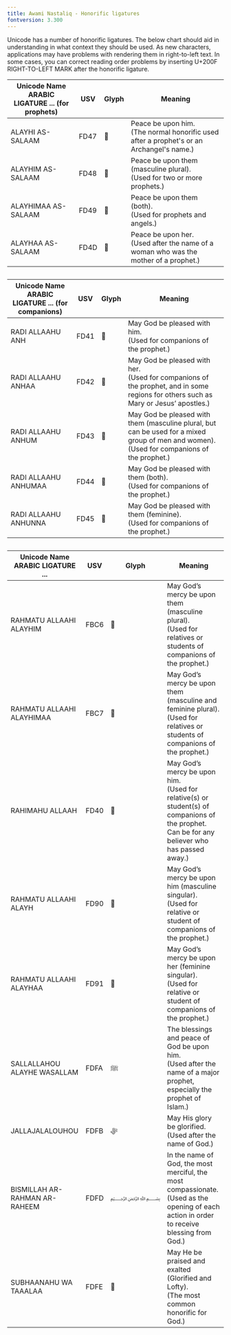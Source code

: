 ```yaml
---
title: Awami Nastaliq - Honorific ligatures
fontversion: 3.300
---
```


Unicode has a number of honorific ligatures. The below chart should aid in understanding in what context they should be used. As new characters, applications may have problems with rendering them in right-to-left text. In some cases, you can correct reading order problems by inserting U+200F RIGHT-TO-LEFT MARK after the honorific ligature.

Unicode Name</br>ARABIC LIGATURE ... (for prophets) | USV | Glyph | Meaning
------------- | --- | --- | ------------- 
ALAYHI AS-SALAAM | FD47 | <span class='awami-R normal'>&#xFD47;</span>  | Peace be upon him.</br>(The normal honorific used after a prophet's or an Archangel's name.)
ALAYHIM AS-SALAAM | FD48 | <span class='awami-R normal'>&#xFD48;</span>  | Peace be upon them (masculine plural).</br>(Used for two or more prophets.)
ALAYHIMAA AS-SALAAM | FD49 | <span class='awami-R normal'>&#xFD49;</span>  | Peace be upon them (both).</br>(Used for prophets and angels.)
ALAYHAA AS-SALAAM | FD4D | <span class='awami-R normal'>&#xFD4D;</span>  | Peace be upon her.</br>(Used after the name of a woman who was the mother of a prophet.)

## 

Unicode Name</br>ARABIC LIGATURE ... (for companions) | USV | Glyph | Meaning
------------- | --- | --- | ------------- 
RADI ALLAAHU ANH | FD41 | <span class='awami-R normal'>&#xFD41;</span>  | May God be pleased with him.</br>(Used for companions of the prophet.)
RADI ALLAAHU ANHAA | FD42 | <span class='awami-R normal'>&#xFD42;</span>  | May God be pleased with her.</br>(Used for companions of the prophet, and in some regions for others such as Mary or Jesus’ apostles.)
RADI ALLAAHU ANHUM | FD43 | <span class='awami-R normal'>&#xFD43;</span> | May God be pleased with them (masculine plural, but can be used for a mixed group of men and women).</br>(Used for companions of the prophet.)
RADI ALLAAHU ANHUMAA | FD44 | <span class='awami-R normal'>&#xFD44;</span> | May God be pleased with them (both).</br>(Used for companions of the prophet.)
RADI ALLAAHU ANHUNNA | FD45 | <span class='awami-R normal'>&#xFD45;</span>  | May God be pleased with them (feminine).</br>(Used for companions of the prophet.)

## 

Unicode Name</br>ARABIC LIGATURE ... | USV | Glyph | Meaning
------------- | --- | --- | ------------- 
RAHMATU ALLAAHI ALAYHIM | FBC6 | <span class='awami-R normal'>&#xFBC6; </span>  | May God’s mercy be upon them (masculine plural).</br>(Used for relatives or students of companions of the prophet.)
RAHMATU ALLAAHI ALAYHIMAA | FBC7 | <span class='awami-R normal'>&#xFBC7;</span> | May God’s mercy be upon them (masculine and feminine plural).</br>(Used for relatives or students of companions of the prophet.)
RAHIMAHU ALLAAH | FD40 | <span class='awami-R normal'>&#xFD40;</span>  | May God’s mercy be upon him.</br>(Used for relative(s) or student(s) of companions of the prophet. Can be for any believer who has passed away.)
RAHMATU ALLAAHI ALAYH | FD90 | <span class='awami-R normal'>&#xFD90;</span> | May God’s mercy be upon him (masculine singular).</br>(Used for relative or student of companions of the prophet.)
RAHMATU ALLAAHI ALAYHAA | FD91 | <span class='awami-R normal'>&#xFD91;</span> | May God’s mercy be upon her (feminine singular).</br>(Used for relative or student of companions of the prophet.)
SALLALLAHOU ALAYHE WASALLAM | FDFA | <span class='awami-R normal'>&#xFDFA;</span> | The blessings and peace of God be upon him. </br>(Used after the name of a major prophet, especially the prophet of Islam.)
JALLAJALALOUHOU | FDFB | <span class='awami-R normal'>&#xFDFB;</span> | May His glory be glorified.</br>(Used after the name of God.)
BISMILLAH AR-RAHMAN AR-RAHEEM | FDFD | <span class='awami-R normal'>&#xFDFD;</span> | In the name of God, the most merciful, the most compassionate.</br>(Used as the opening of each action in order to receive blessing from God.)
SUBHAANAHU WA TAAALAA | FDFE | <span class='awami-R normal'>&#xFDFE;</span> | May He be praised and exalted (Glorified and Lofty).</br>(The most common honorific for God.)


<!-- PRODUCT SITE ONLY
[font id='awami' face='AwamiNastaliq-Regular' bold='AwamiNastaliq-Bold' size='180%' lineheight='210%' rtl=1]
[font id='awamiL' face='AwamiNastaliq-Regular' bold='AwamiNastaliq-Bold' size='150%' ltr=1]
-->

